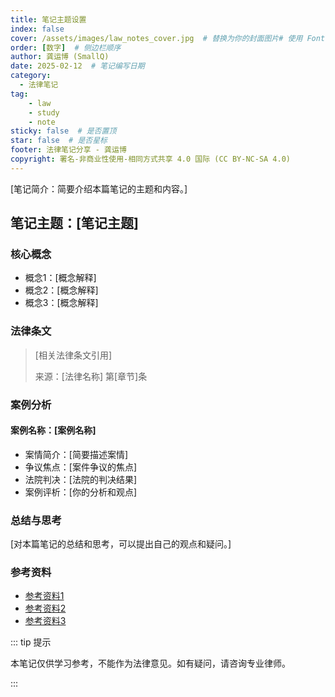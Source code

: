 ```yaml
---
title: 笔记主题设置
index: false
cover: /assets/images/law_notes_cover.jpg  # 替换为你的封面图片# 使用 Font Awesome 图标，可以替换
order: [数字]  # 侧边栏顺序
author: 龚运博 (SmallQ)
date: 2025-02-12  # 笔记编写日期
category:
  - 法律笔记
tag:
    - law
    - study
    - note
sticky: false  # 是否置顶
star: false  # 是否星标
footer: 法律笔记分享 - 龚运博
copyright: 署名-非商业性使用-相同方式共享 4.0 国际 (CC BY-NC-SA 4.0)
---
```


[笔记简介：简要介绍本篇笔记的主题和内容。]

<!-- more -->

## 笔记主题：[笔记主题]

### 核心概念

- 概念1：[概念解释]
- 概念2：[概念解释]
- 概念3：[概念解释]

### 法律条文

> [相关法律条文引用]
>
> 来源：[法律名称] 第[章节]条

### 案例分析

#### 案例名称：[案例名称]

- 案情简介：[简要描述案情]
- 争议焦点：[案件争议的焦点]
- 法院判决：[法院的判决结果]
- 案例评析：[你的分析和观点]

### 总结与思考

[对本篇笔记的总结和思考，可以提出自己的观点和疑问。]

### 参考资料

- [参考资料1](链接)
- [参考资料2](链接)
- [参考资料3](链接)

::: tip 提示

本笔记仅供学习参考，不能作为法律意见。如有疑问，请咨询专业律师。

:::
